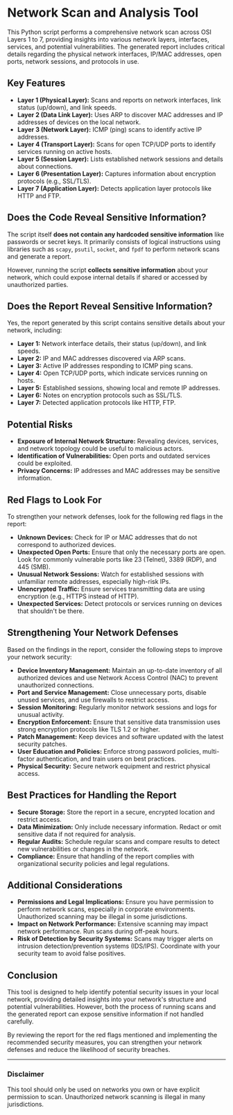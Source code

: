 # Network Scan and Analysis Tool

This Python script performs a comprehensive network scan across OSI Layers 1 to 7, providing insights into various network layers, interfaces, services, and potential vulnerabilities. The generated report includes critical details regarding the physical network interfaces, IP/MAC addresses, open ports, network sessions, and protocols in use.

## Key Features
- **Layer 1 (Physical Layer):** Scans and reports on network interfaces, link status (up/down), and link speeds.
- **Layer 2 (Data Link Layer):** Uses ARP to discover MAC addresses and IP addresses of devices on the local network.
- **Layer 3 (Network Layer):** ICMP (ping) scans to identify active IP addresses.
- **Layer 4 (Transport Layer):** Scans for open TCP/UDP ports to identify services running on active hosts.
- **Layer 5 (Session Layer):** Lists established network sessions and details about connections.
- **Layer 6 (Presentation Layer):** Captures information about encryption protocols (e.g., SSL/TLS).
- **Layer 7 (Application Layer):** Detects application layer protocols like HTTP and FTP.

## Does the Code Reveal Sensitive Information?

The script itself **does not contain any hardcoded sensitive information** like passwords or secret keys. It primarily consists of logical instructions using libraries such as `scapy`, `psutil`, `socket`, and `fpdf` to perform network scans and generate a report.

However, running the script **collects sensitive information** about your network, which could expose internal details if shared or accessed by unauthorized parties.

## Does the Report Reveal Sensitive Information?

Yes, the report generated by this script contains sensitive details about your network, including:
- **Layer 1:** Network interface details, their status (up/down), and link speeds.
- **Layer 2:** IP and MAC addresses discovered via ARP scans.
- **Layer 3:** Active IP addresses responding to ICMP ping scans.
- **Layer 4:** Open TCP/UDP ports, which indicate services running on hosts.
- **Layer 5:** Established sessions, showing local and remote IP addresses.
- **Layer 6:** Notes on encryption protocols such as SSL/TLS.
- **Layer 7:** Detected application protocols like HTTP, FTP.

## Potential Risks

- **Exposure of Internal Network Structure:** Revealing devices, services, and network topology could be useful to malicious actors.
- **Identification of Vulnerabilities:** Open ports and outdated services could be exploited.
- **Privacy Concerns:** IP addresses and MAC addresses may be sensitive information.

## Red Flags to Look For

To strengthen your network defenses, look for the following red flags in the report:
- **Unknown Devices:** Check for IP or MAC addresses that do not correspond to authorized devices.
- **Unexpected Open Ports:** Ensure that only the necessary ports are open. Look for commonly vulnerable ports like 23 (Telnet), 3389 (RDP), and 445 (SMB).
- **Unusual Network Sessions:** Watch for established sessions with unfamiliar remote addresses, especially high-risk IPs.
- **Unencrypted Traffic:** Ensure services transmitting data are using encryption (e.g., HTTPS instead of HTTP).
- **Unexpected Services:** Detect protocols or services running on devices that shouldn't be there.

## Strengthening Your Network Defenses

Based on the findings in the report, consider the following steps to improve your network security:
- **Device Inventory Management:** Maintain an up-to-date inventory of all authorized devices and use Network Access Control (NAC) to prevent unauthorized connections.
- **Port and Service Management:** Close unnecessary ports, disable unused services, and use firewalls to restrict access.
- **Session Monitoring:** Regularly monitor network sessions and logs for unusual activity.
- **Encryption Enforcement:** Ensure that sensitive data transmission uses strong encryption protocols like TLS 1.2 or higher.
- **Patch Management:** Keep devices and software updated with the latest security patches.
- **User Education and Policies:** Enforce strong password policies, multi-factor authentication, and train users on best practices.
- **Physical Security:** Secure network equipment and restrict physical access.

## Best Practices for Handling the Report

- **Secure Storage:** Store the report in a secure, encrypted location and restrict access.
- **Data Minimization:** Only include necessary information. Redact or omit sensitive data if not required for analysis.
- **Regular Audits:** Schedule regular scans and compare results to detect new vulnerabilities or changes in the network.
- **Compliance:** Ensure that handling of the report complies with organizational security policies and legal regulations.

## Additional Considerations

- **Permissions and Legal Implications:** Ensure you have permission to perform network scans, especially in corporate environments. Unauthorized scanning may be illegal in some jurisdictions.
- **Impact on Network Performance:** Extensive scanning may impact network performance. Run scans during off-peak hours.
- **Risk of Detection by Security Systems:** Scans may trigger alerts on intrusion detection/prevention systems (IDS/IPS). Coordinate with your security team to avoid false positives.

## Conclusion

This tool is designed to help identify potential security issues in your local network, providing detailed insights into your network's structure and potential vulnerabilities. However, both the process of running scans and the generated report can expose sensitive information if not handled carefully.

By reviewing the report for the red flags mentioned and implementing the recommended security measures, you can strengthen your network defenses and reduce the likelihood of security breaches.

---

### Disclaimer
This tool should only be used on networks you own or have explicit permission to scan. Unauthorized network scanning is illegal in many jurisdictions.
